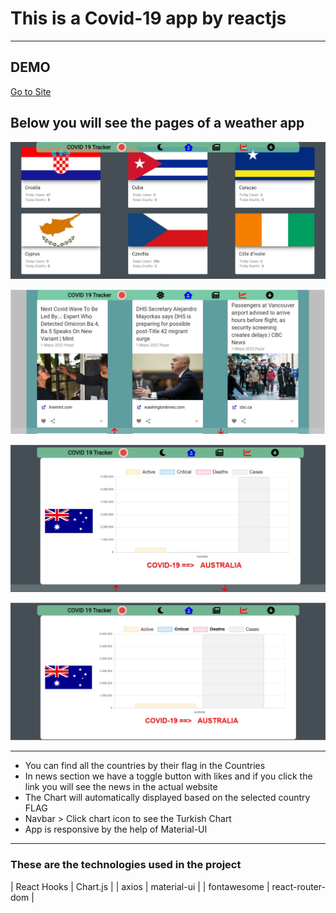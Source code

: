 # This is a Covid-19 app by reactjs
---

## DEMO

[Go to Site](https://tangerine-froyo-b37395.netlify.app/ "COVID-19 App")

## Below you will see the pages of a weather app

![alt text](https://github.com/barisdevjs/covid19--react/blob/main/src/screenshots/screenshot1.jpg)

![alt text](https://github.com/barisdevjs/covid19--react/blob/main/src/screenshots/screenshot2.jpg)

![alt text](https://github.com/barisdevjs/covid19--react/blob/main/src/screenshots/screenshot3.jpg)

![alt text](https://github.com/barisdevjs/covid19--react/blob/main/src/screenshots/screenshot4.jpg)

---

- You can find all the countries by their flag in the Countries
- In news section we have a toggle button with likes and if you click the link you will see the news in the actual website
- The Chart will automatically displayed based on the selected country FLAG
- Navbar > Click chart icon to see the Turkish Chart
- App is responsive by the help of Material-UI
---

### These are the technologies used in the project


| React Hooks | Chart.js |
| axios  | material-ui |
| fontawesome | react-router-dom |
